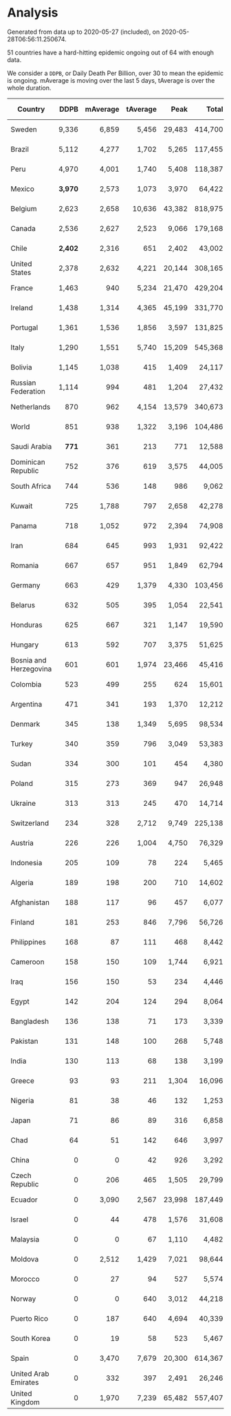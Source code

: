 
# Analysis

Generated from data up to 2020-05-27 (included), on 2020-05-28T06:56:11.250674.

51 countries have a hard-hitting epidemic ongoing out of 64 with enough data.

We consider a `DDPB`, or Daily Death Per Billion, over 30 to mean the epidemic is ongoing.
mAverage is moving over the last 5 days, tAverage is over the whole duration.


| Country | DDPB | mAverage | tAverage | Peak | Total | Start | Peak Date | End | Duration |  Status |
|---------|-----:|---------:|---------:|-----:|------:|-------|-----------|-----|----------|---------|
| Sweden | 9,336 | 6,859 | 5,456 | 29,483 | 414,700 | 2020-03-12 | 2020-04-16 | None | 76 days | ongoing |
| Brazil | 5,112 | 4,277 | 1,702 | 5,265 | 117,455 | 2020-03-19 | 2020-05-23 | None | 69 days | ongoing |
| Peru | 4,970 | 4,001 | 1,740 | 5,408 | 118,387 | 2020-03-20 | 2020-05-26 | None | 68 days | ongoing |
| Mexico | **3,970** | 2,573 | 1,073 | 3,970 | 64,422 | 2020-03-28 | 2020-05-27 | None | 60 days | ongoing |
| Belgium | 2,623 | 2,658 | 10,636 | 43,382 | 818,975 | 2020-03-11 | 2020-04-10 | None | 77 days | ongoing |
| Canada | 2,536 | 2,627 | 2,523 | 9,066 | 179,168 | 2020-03-17 | 2020-05-06 | None | 71 days | ongoing |
| Chile | **2,402** | 2,316 | 651 | 2,402 | 43,002 | 2020-03-22 | 2020-05-22 | None | 66 days | ongoing |
| United States | 2,378 | 2,632 | 4,221 | 20,144 | 308,165 | 2020-03-15 | 2020-04-16 | None | 73 days | ongoing |
| France | 1,463 | 940 | 5,234 | 21,470 | 429,204 | 2020-03-06 | 2020-04-16 | None | 82 days | ongoing |
| Ireland | 1,438 | 1,314 | 4,365 | 45,199 | 331,770 | 2020-03-12 | 2020-04-25 | None | 76 days | ongoing |
| Portugal | 1,361 | 1,536 | 1,856 | 3,597 | 131,825 | 2020-03-17 | 2020-04-03 | None | 71 days | ongoing |
| Italy | 1,290 | 1,551 | 5,740 | 15,209 | 545,368 | 2020-02-22 | 2020-03-28 | None | 95 days | ongoing |
| Bolivia | 1,145 | 1,038 | 415 | 1,409 | 24,117 | 2020-03-30 | 2020-05-22 | None | 58 days | ongoing |
| Russian Federation | 1,114 | 994 | 481 | 1,204 | 27,432 | 2020-03-31 | 2020-05-26 | None | 57 days | ongoing |
| Netherlands | 870 | 962 | 4,154 | 13,579 | 340,673 | 2020-03-06 | 2020-04-07 | None | 82 days | ongoing |
| World | 851 | 938 | 1,322 | 3,196 | 104,486 | 2020-03-09 | 2020-04-16 | None | 79 days | ongoing |
| Saudi Arabia | **771** | 361 | 213 | 771 | 12,588 | 2020-03-29 | 2020-05-27 | None | 59 days | ongoing |
| Dominican Republic | 752 | 376 | 619 | 3,575 | 44,005 | 2020-03-17 | 2020-04-13 | None | 71 days | ongoing |
| South Africa | 744 | 536 | 148 | 986 | 9,062 | 2020-03-27 | 2020-05-21 | None | 61 days | ongoing |
| Kuwait | 725 | 1,788 | 797 | 2,658 | 42,278 | 2020-04-04 | 2020-05-16 | None | 53 days | ongoing |
| Panama | 718 | 1,052 | 972 | 2,394 | 74,908 | 2020-03-11 | 2020-04-21 | None | 77 days | ongoing |
| Iran | 684 | 645 | 993 | 1,931 | 92,422 | 2020-02-24 | 2020-04-04 | None | 93 days | ongoing |
| Romania | 667 | 657 | 951 | 1,849 | 62,794 | 2020-03-22 | 2020-04-10 | None | 66 days | ongoing |
| Germany | 663 | 429 | 1,379 | 4,330 | 103,456 | 2020-03-13 | 2020-04-15 | None | 75 days | ongoing |
| Belarus | 632 | 505 | 395 | 1,054 | 22,541 | 2020-03-31 | 2020-05-09 | None | 57 days | ongoing |
| Honduras | 625 | 667 | 321 | 1,147 | 19,590 | 2020-03-27 | 2020-05-23 | None | 61 days | ongoing |
| Hungary | 613 | 592 | 707 | 3,375 | 51,625 | 2020-03-15 | 2020-04-19 | None | 73 days | ongoing |
| Bosnia and Herzegovina | 601 | 601 | 1,974 | 23,466 | 45,416 | 2020-05-04 | 2020-05-04 | None | 23 days | ongoing |
| Colombia | 523 | 499 | 255 | 624 | 15,601 | 2020-03-27 | 2020-05-03 | None | 61 days | ongoing |
| Argentina | 471 | 341 | 193 | 1,370 | 12,212 | 2020-03-25 | 2020-03-30 | None | 63 days | ongoing |
| Denmark | 345 | 138 | 1,349 | 5,695 | 98,534 | 2020-03-15 | 2020-04-02 | None | 73 days | ongoing |
| Turkey | 340 | 359 | 796 | 3,049 | 53,383 | 2020-03-21 | 2020-04-17 | None | 67 days | ongoing |
| Sudan | 334 | 300 | 101 | 454 | 4,380 | 2020-04-14 | 2020-05-25 | None | 43 days | ongoing |
| Poland | 315 | 273 | 369 | 947 | 26,948 | 2020-03-15 | 2020-04-25 | None | 73 days | ongoing |
| Ukraine | 313 | 313 | 245 | 470 | 14,714 | 2020-03-28 | 2020-05-08 | None | 60 days | ongoing |
| Switzerland | 234 | 328 | 2,712 | 9,749 | 225,138 | 2020-03-05 | 2020-04-15 | None | 83 days | ongoing |
| Austria | 226 | 226 | 1,004 | 4,750 | 76,329 | 2020-03-12 | 2020-04-23 | None | 76 days | ongoing |
| Indonesia | 205 | 109 | 78 | 224 | 5,465 | 2020-03-18 | 2020-04-14 | None | 70 days | ongoing |
| Algeria | 189 | 198 | 200 | 710 | 14,602 | 2020-03-15 | 2020-04-10 | None | 73 days | ongoing |
| Afghanistan | 188 | 117 | 96 | 457 | 6,077 | 2020-03-25 | 2020-05-15 | None | 63 days | ongoing |
| Finland | 181 | 253 | 846 | 7,796 | 56,726 | 2020-03-21 | 2020-04-22 | None | 67 days | ongoing |
| Philippines | 168 | 87 | 111 | 468 | 8,442 | 2020-03-12 | 2020-04-12 | None | 76 days | ongoing |
| Cameroon | 158 | 150 | 109 | 1,744 | 6,921 | 2020-03-25 | 2020-05-07 | None | 63 days | ongoing |
| Iraq | 156 | 150 | 53 | 234 | 4,446 | 2020-03-05 | 2020-03-26 | None | 83 days | ongoing |
| Egypt | 142 | 204 | 124 | 294 | 8,064 | 2020-03-23 | 2020-05-25 | None | 65 days | ongoing |
| Bangladesh | 136 | 138 | 71 | 173 | 3,339 | 2020-04-10 | 2020-05-24 | None | 47 days | ongoing |
| Pakistan | 131 | 148 | 100 | 268 | 5,748 | 2020-03-31 | 2020-05-12 | None | 57 days | ongoing |
| India | 130 | 113 | 68 | 138 | 3,199 | 2020-04-10 | 2020-05-05 | None | 47 days | ongoing |
| Greece | 93 | 93 | 211 | 1,304 | 16,096 | 2020-03-12 | 2020-04-04 | None | 76 days | ongoing |
| Nigeria | 81 | 38 | 46 | 132 | 1,253 | 2020-04-30 | 2020-05-11 | None | 27 days | ongoing |
| Japan | 71 | 86 | 89 | 316 | 6,858 | 2020-03-11 | 2020-05-02 | None | 77 days | ongoing |
| Chad | 64 | 51 | 142 | 646 | 3,997 | 2020-04-29 | 2020-05-08 | None | 28 days | ongoing |
| China | 0 | 0 | 42 | 926 | 3,292 | 2020-01-30 | 2020-04-16 | 2020-04-16 | 77 days | finished |
| Czech Republic | 0 | 206 | 465 | 1,505 | 29,799 | 2020-03-23 | 2020-04-15 | 2020-05-26 | 64 days | finished |
| Ecuador | 0 | 3,090 | 2,567 | 23,998 | 187,449 | 2020-03-14 | 2020-05-11 | 2020-05-26 | 73 days | finished |
| Israel | 0 | 44 | 478 | 1,576 | 31,608 | 2020-03-21 | 2020-04-10 | 2020-05-26 | 66 days | finished |
| Malaysia | 0 | 0 | 67 | 1,110 | 4,482 | 2020-03-17 | 2020-04-04 | 2020-05-22 | 66 days | finished |
| Moldova | 0 | 2,512 | 1,429 | 7,021 | 98,644 | 2020-03-18 | 2020-05-25 | 2020-05-26 | 69 days | finished |
| Morocco | 0 | 27 | 94 | 527 | 5,574 | 2020-03-28 | 2020-04-05 | 2020-05-26 | 59 days | finished |
| Norway | 0 | 0 | 640 | 3,012 | 44,218 | 2020-03-13 | 2020-04-21 | 2020-05-21 | 69 days | finished |
| Puerto Rico | 0 | 187 | 640 | 4,694 | 40,339 | 2020-03-24 | 2020-05-01 | 2020-05-26 | 63 days | finished |
| South Korea | 0 | 19 | 58 | 523 | 5,467 | 2020-02-23 | 2020-03-10 | 2020-05-26 | 93 days | finished |
| Spain | 0 | 3,470 | 7,679 | 20,300 | 614,367 | 2020-03-06 | 2020-04-02 | 2020-05-25 | 80 days | finished |
| United Arab Emirates | 0 | 332 | 397 | 2,491 | 26,246 | 2020-03-21 | 2020-05-10 | 2020-05-26 | 66 days | finished |
| United Kingdom | 0 | 1,970 | 7,239 | 65,482 | 557,407 | 2020-03-10 | 2020-04-30 | 2020-05-26 | 77 days | finished |

